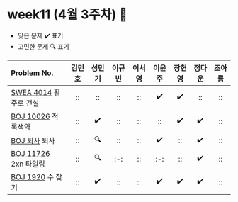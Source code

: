# week11 (4월 3주차) :pencil:

- 맞은 문제 :heavy_check_mark: 표기
- 고민한 문제 :mag: 표기

| Problem No.                                                                                                            | 김민호 | 성민기 | 이규빈 | 이서영 | 이윤주 | 장현영 | 정다운 | 조아름 |
| :--------------------------------------------------------------------------------------------------------------------- | :----: | :----: | :----: | :----: | :----: | :----: | :----: | :----: |
| [SWEA 4014](https://swexpertacademy.com/main/code/problem/problemDetail.do?contestProbId=AWIeW7FakkUDFAVH) 활주로 건설 |   ::   |   ::   |   ::   |   ::   |   :heavy_check_mark:   |   :heavy_check_mark:   |   ::   |   ::   |
| [BOJ 10026](https://www.acmicpc.net/problem/10026) 적록색약                                                            |   ::   |   :heavy_check_mark:   |   ::   |   ::   |   ::   |   :heavy_check_mark:   |   :heavy_check_mark:   |   ::   |
| [BOJ 퇴사](https://www.acmicpc.net/problem/14501) 퇴사                                                                 |   ::   |   :mag:   |   ::   |   ::   |   :heavy_check_mark:   |   ::   |   :heavy_check_mark:   |   ::   |
| [BOJ 11726](https://www.acmicpc.net/problem/11726) 2xn 타일링                                                          |   ::   |   :mag:   |  :-:   |   ::   |  :-:   |   ::   |   :heavy_check_mark:   |   ::   |
| [BOJ 1920](https://www.acmicpc.net/problem/1920) 수 찾기                                                               |   ::   |   :heavy_check_mark:   |   ::   |   ::   |   :heavy_check_mark:   |   :heavy_check_mark:   |   :heavy_check_mark:   |   ::   |
